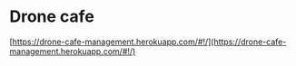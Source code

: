 # Drone cafe



[https://drone-cafe-management.herokuapp.com/#!/](https://drone-cafe-management.herokuapp.com/#!/)

